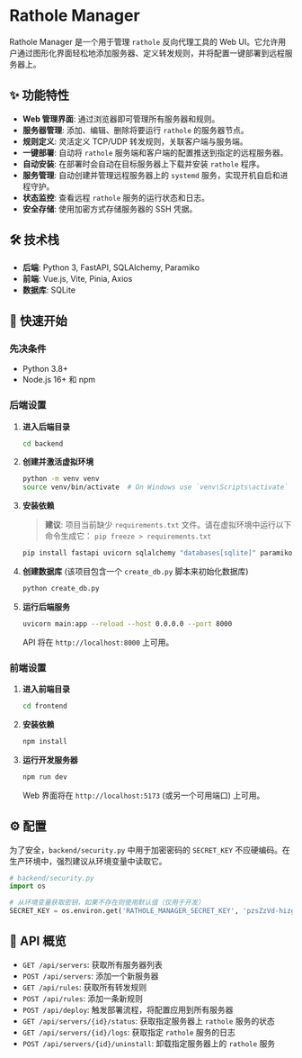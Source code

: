 # Rathole Manager

Rathole Manager 是一个用于管理 `rathole` 反向代理工具的 Web UI。它允许用户通过图形化界面轻松地添加服务器、定义转发规则，并将配置一键部署到远程服务器上。

## ✨ 功能特性

- **Web 管理界面**: 通过浏览器即可管理所有服务器和规则。
- **服务器管理**: 添加、编辑、删除将要运行 `rathole` 的服务器节点。
- **规则定义**: 灵活定义 TCP/UDP 转发规则，关联客户端与服务端。
- **一键部署**: 自动将 `rathole` 服务端和客户端的配置推送到指定的远程服务器。
- **自动安装**: 在部署时会自动在目标服务器上下载并安装 `rathole` 程序。
- **服务管理**: 自动创建并管理远程服务器上的 `systemd` 服务，实现开机自启和进程守护。
- **状态监控**: 查看远程 `rathole` 服务的运行状态和日志。
- **安全存储**: 使用加密方式存储服务器的 SSH 凭据。

## 🛠️ 技术栈

- **后端**: Python 3, FastAPI, SQLAlchemy, Paramiko
- **前端**: Vue.js, Vite, Pinia, Axios
- **数据库**: SQLite

## 🚀 快速开始

### 先决条件

- Python 3.8+
- Node.js 16+ 和 npm

### 后端设置

1.  **进入后端目录**
    ```bash
    cd backend
    ```

2.  **创建并激活虚拟环境**
    ```bash
    python -m venv venv
    source venv/bin/activate  # On Windows use `venv\Scripts\activate`
    ```

3.  **安装依赖**
    > **建议**: 项目当前缺少 `requirements.txt` 文件。请在虚拟环境中运行以下命令生成它：
    > `pip freeze > requirements.txt`
    ```bash
    pip install fastapi uvicorn sqlalchemy "databases[sqlite]" paramiko cryptography jinja2 python-jose passlib bcrypt
    ```

4.  **创建数据库**
    (该项目包含一个 `create_db.py` 脚本来初始化数据库)
    ```bash
    python create_db.py
    ```

5.  **运行后端服务**
    ```bash
    uvicorn main:app --reload --host 0.0.0.0 --port 8000
    ```
    API 将在 `http://localhost:8000` 上可用。

### 前端设置

1.  **进入前端目录**
    ```bash
    cd frontend
    ```

2.  **安装依赖**
    ```bash
    npm install
    ```

3.  **运行开发服务器**
    ```bash
    npm run dev
    ```
    Web 界面将在 `http://localhost:5173` (或另一个可用端口) 上可用。

## ⚙️ 配置

为了安全，`backend/security.py` 中用于加密密码的 `SECRET_KEY` 不应硬编码。在生产环境中，强烈建议从环境变量中读取它。

```python
# backend/security.py
import os

# 从环境变量获取密钥，如果不存在则使用默认值（仅用于开发）
SECRET_KEY = os.environ.get('RATHOLE_MANAGER_SECRET_KEY', 'pzsZzVd-hizgDy_u-M9Ypm2y2x41gT8m5eL2t_G2gPY=').encode()
```

## 📝 API 概览

- `GET /api/servers`: 获取所有服务器列表
- `POST /api/servers`: 添加一个新服务器
- `GET /api/rules`: 获取所有转发规则
- `POST /api/rules`: 添加一条新规则
- `POST /api/deploy`: 触发部署流程，将配置应用到所有服务器
- `GET /api/servers/{id}/status`: 获取指定服务器上 `rathole` 服务的状态
- `GET /api/servers/{id}/logs`: 获取指定 `rathole` 服务的日志
- `POST /api/servers/{id}/uninstall`: 卸载指定服务器上的 `rathole` 服务
